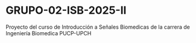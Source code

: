 # GRUPO-02-ISB-2025-II
Proyecto del curso de Introducción a Señales Biomedicas de la carrera de Ingeniería Biomedica PUCP-UPCH
